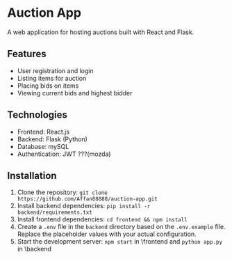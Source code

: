 # Auction App

A web application for hosting auctions built with React and Flask.

## Features
- User registration and login
- Listing items for auction
- Placing bids on items
- Viewing current bids and highest bidder

## Technologies
- Frontend: React.js
- Backend: Flask (Python)
- Database: mySQL
- Authentication: JWT ???(mozda)

## Installation
1. Clone the repository: `git clone https://github.com/Affan88888/auction-app.git`
2. Install backend dependencies: `pip install -r backend/requirements.txt`
3. Install frontend dependencies: `cd frontend && npm install`
4. Create a `.env` file in the `backend` directory based on the `.env.example` file. Replace the placeholder values with your actual configuration.
5. Start the development server: `npm start` in \frontend and `python app.py` in \backend

